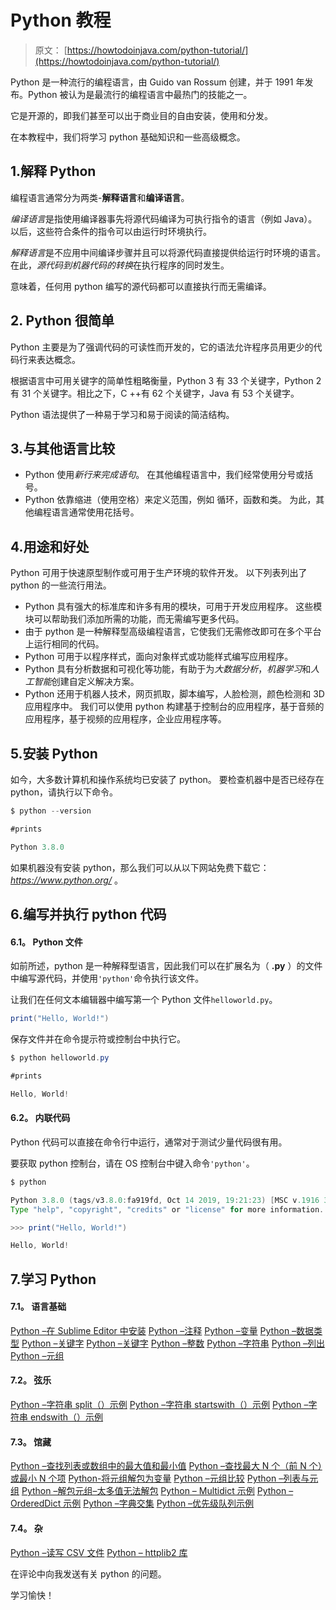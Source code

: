 # Python 教程

> 原文： [https://howtodoinjava.com/python-tutorial/](https://howtodoinjava.com/python-tutorial/)

Python 是一种流行的编程语言，由 Guido van Rossum 创建，并于 1991 年发布。Python 被认为是最流行的编程语言中最热门的技能之一。

它是开源的，即我们甚至可以出于商业目的自由安装，使用和分发。

在本教程中，我们将学习 python 基础知识和一些高级概念。

## 1.解释 Python

编程语言通常分为两类-**解释语言**和**编译语言**。

*编译语言*是指使用编译器事先将源代码编译为可执行指令的语言（例如 Java）。 以后，这些符合条件的指令可以由运行时环境执行。

*解释语言*是不应用中间编译步骤并且可以将源代码直接提供给运行时环境的语言。 在此，*源代码到机器代码的转换*在执行程序的同时发生。

意味着，任何用 python 编写的源代码都可以直接执行而无需编译。

## 2\. Python 很简单

Python 主要是为了强调代码的可读性而开发的，它的语法允许程序员用更少的代码行来表达概念。

根据语言中可用关键字的简单性粗略衡量，Python 3 有 33 个关键字，Python 2 有 31 个关键字。相比之下，C ++有 62 个关键字，Java 有 53 个关键字。

Python 语法提供了一种易于学习和易于阅读的简洁结构。

## 3.与其他语言比较

*   Python 使用*新行来完成语句*。 在其他编程语言中，我们经常使用分号或括号。
*   Python 依靠缩进（使用空格）来定义范围，例如 循环，函数和类。 为此，其他编程语言通常使用花括号。

## 4.用途和好处

Python 可用于快速原型制作或可用于生产环境的软件开发。 以下列表列出了 python 的一些流行用法。

*   Python 具有强大的标准库和许多有用的模块，可用于开发应用程序。 这些模块可以帮助我们添加所需的功能，而无需编写更多代码。
*   由于 python 是一种解释型高级编程语言，它使我们无需修改即可在多个平台上运行相同的代码。
*   Python 可用于以程序样式，面向对象样式或功能样式编写应用程序。
*   Python 具有分析数据和可视化等功能，有助于为*大数据分析*，*机器学习*和*人工智能*创建自定义解决方案。
*   Python 还用于机器人技术，网页抓取，脚本编写，人脸检测，颜色检测和 3D 应用程序中。 我们可以使用 python 构建基于控制台的应用程序，基于音频的应用程序，基于视频的应用程序，企业应用程序等。

## 5.安装 Python

如今，大多数计算机和操作系统均已安装了 python。 要检查机器中是否已经存在 python，请执行以下命令。

```java
$ python --version

#prints

Python 3.8.0

```

如果机器没有安装 python，那么我们可以从以下网站免费下载它： *https://www.python.org/* 。

## 6.编写并执行 python 代码

#### 6.1。 Python 文件

如前所述，python 是一种解释型语言，因此我们可以在扩展名为（ **.py** ）的文件中编写源代码，并使用`'python'`命令执行该文件。

让我们在任何文本编辑器中编写第一个 Python 文件`helloworld.py`。

```java
print("Hello, World!")

```

保存文件并在命令提示符或控制台中执行它。

```java
$ python helloworld.py

#prints

Hello, World!

```

#### 6.2。 内联代码

Python 代码可以直接在命令行中运行，通常对于测试少量代码很有用。

要获取 python 控制台，请在 OS 控制台中键入命令`'python'`。

```java
$ python

Python 3.8.0 (tags/v3.8.0:fa919fd, Oct 14 2019, 19:21:23) [MSC v.1916 32 bit (Intel)] on win32
Type "help", "copyright", "credits" or "license" for more information.

>>> print("Hello, World!")

Hello, World!

```

## 7.学习 Python

#### 7.1。 语言基础

[Python –在 Sublime Editor 中安装](https://howtodoinjava.com/python/install-python-sublime-editor/)
[Python –注释](https://howtodoinjava.com/python/python-comments/)
[Python –变量](https://howtodoinjava.com/python/python-variables/)
[Python –数据类型](https://howtodoinjava.com/python/python-data-types/)
[Python –关键字](https://howtodoinjava.com/python/python-keywords/)
[Python –关键字](https://howtodoinjava.com/python/python-keywords/)
[Python –整数](https://howtodoinjava.com/python/python-integer-ints/)
[Python –字符串](https://howtodoinjava.com/python/python-strings/)
[Python –列出](https://howtodoinjava.com/python/python-lists/)
[Python –元组](https://howtodoinjava.com/python/python-tuples/)

#### 7.2。 弦乐

[Python –字符串 split（）示例](https://howtodoinjava.com/python/split-string/)
[Python –字符串 startswith（）示例](https://howtodoinjava.com/python/string-startswith/)
[Python –字符串 endswith（）示例](https://howtodoinjava.com/python/string-endswith-method/)

#### 7.3。 馆藏

[Python –查找列表或数组中的最大值和最小值](https://howtodoinjava.com/python/max-min/)
[Python –查找最大 N 个（前 N 个）或最小 N 个项](https://howtodoinjava.com/python/find-largest-smallest-items/)
[Python-将元组解包为变量](https://howtodoinjava.com/python/unpack-tuple-sequence/)
[Python –元组比较](https://howtodoinjava.com/python/compare-tuples/)
[Python –列表与元组](https://howtodoinjava.com/python/lists-vs-tuples/)
[Python –解包元组–太多值无法解包](https://howtodoinjava.com/python/unpack-variable-length-tuple/)
[Python – Multidict 示例](https://howtodoinjava.com/python/multidict-key-to-multiple-values/)
[Python – OrderedDict 示例](https://howtodoinjava.com/python/ordereddict-ordered-dictionary/)
[Python –字典交集](https://howtodoinjava.com/python/dictionary-intersection/)
[Python –优先级队列示例](https://howtodoinjava.com/python/priority-queue/)

#### 7.4。 杂

[Python –读写 CSV 文件](https://howtodoinjava.com/python/python-read-write-csv-files/)
[Python – httplib2 库](https://howtodoinjava.com/python/httplib2-http-get-post-requests/)

在评论中向我发送有关 python 的问题。

学习愉快！
